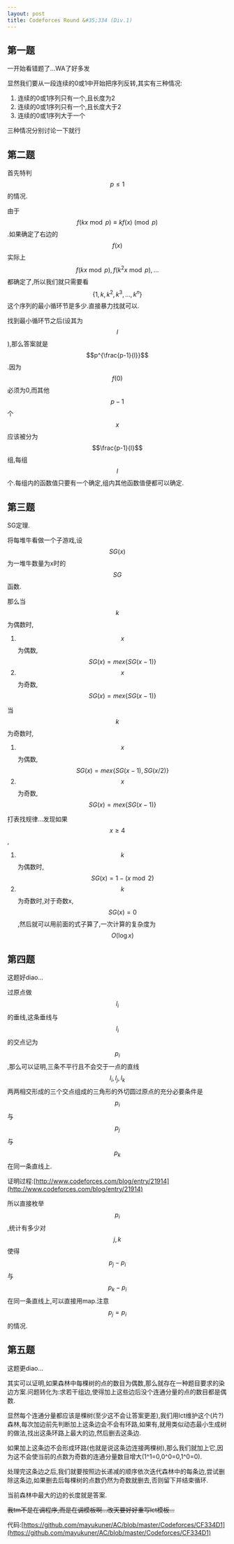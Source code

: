 ```yaml
---
layout: post
title: Codeforces Round &#35;334 (Div.1)
---
```


## 第一题

一开始看错题了...WA了好多发

显然我们要从一段连续的0或1中开始把序列反转,其实有三种情况:

1. 连续的0或1序列只有一个,且长度为2
2. 连续的0或1序列只有一个,且长度大于2
3. 连续的0或1序列大于一个

三种情况分别讨论一下就行

## 第二题

首先特判$$p \leq 1$$的情况.

由于$$f(kx \bmod p) \equiv kf(x) \pmod p$$.如果确定了右边的$$f(x)$$实际上$$f(kx \bmod p),f(k^2x \bmod p),...$$都确定了,所以我们就只需要看$$\{1,k,k^2,k^3,...,k^n\}$$这个序列的最小循环节是多少.直接暴力找就可以.

找到最小循环节之后(设其为$$l$$),那么答案就是$$p^{\frac{p-1}{l}}$$.因为$$f(0)$$必须为0,而其他$$p-1$$个$$x$$应该被分为$$\frac{p-1}{l}$$组,每组$$l$$个.每组内的函数值只要有一个确定,组内其他函数值便都可以确定.

## 第三题

SG定理.

将每堆牛看做一个子游戏,设$$SG(x)$$为一堆牛数量为x时的$$SG$$函数.

那么当$$k$$为偶数时,

1. $$x$$为偶数,$$SG(x) = mex\{SG(x-1)\}$$
2. $$x$$为奇数,$$SG(x) = mex\{SG(x-1)\}$$

当$$k$$为奇数时,

1. $$x$$为偶数,$$SG(x) = mex\{SG(x-1),SG(x/2)\}$$
2. $$x$$为奇数,$$SG(x) = mex\{SG(x-1)\}$$

打表找规律...发现如果$$x \geq 4$$,

1. $$k$$为偶数时,$$SG(x) = 1 - (x \bmod 2)$$
2. $$k$$为奇数时,对于奇数x,$$SG(x)=0$$,然后就可以用前面的式子算了,一次计算的复杂度为$$O(\log x)$$

## 第四题

这题好diao...

过原点做$$l_i$$的垂线,这条垂线与$$l_i$$的交点记为$$p_i$$,那么可以证明,三条不平行且不会交于一点的直线$$l_i,l_j,l_k$$两两相交形成的三个交点组成的三角形的外切圆过原点的充分必要条件是$$p_i$$与$$p_j$$与$$p_k$$在同一条直线上.

证明过程:[http://www.codeforces.com/blog/entry/21914](http://www.codeforces.com/blog/entry/21914)

所以直接枚举$$p_i$$,统计有多少对$$j,k$$使得$$p_j-p_i$$与$$p_k-p_i$$在同一条直线上,可以直接用map.注意$$p_j=p_i$$的情况.

## 第五题

这题更diao...

其实可以证明,如果森林中每棵树的点的数目为偶数,那么就存在一种题目要求的染边方案.问题转化为:求若干组边,使得加上这些边后没个连通分量的点的数目都是偶数.

显然每个连通分量都应该是棵树(至少这不会让答案更差),我们用lct维护这个(片?)森林,每次加边前先判断加上这条边会不会有环路,如果有,就用类似动态最小生成树的做法,找出这条环路上最大的边,然后删去这条边.

如果加上这条边不会形成环路(也就是说这条边连接两棵树),那么我们就加上它,因为这不会使当前的点数为奇数的连通分量数目增大(1^1=0,0^0=0,1^0=0).

处理完这条边之后,我们就要按照边长递减的顺序依次迭代森林中的每条边,尝试删除这条边,如果删去后每棵树的点数仍然为奇数就删去,否则留下并结束循环.

当前森林中最大的边的长度就是答案.

<s>我tm不是在调程序,而是在调模板啊...改天要好好重写lct模板...</s>

代码:[https://github.com/mayukuner/AC/blob/master/Codeforces/CF334D1](https://github.com/mayukuner/AC/blob/master/Codeforces/CF334D1)
